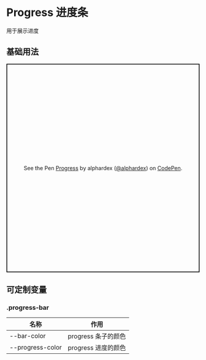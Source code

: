 # Progress 进度条

用于展示进度

## 基础用法

<p class="codepen" data-height="265" data-theme-id="dark" data-default-tab="html,result" data-user="alphardex" data-slug-hash="KKpxrWK" style="height: 545px; box-sizing: border-box; display: flex; align-items: center; justify-content: center; border: 2px solid; margin: 1em 0; padding: 1em;" data-pen-title="Progress">
  <span>See the Pen <a href="https://codepen.io/alphardex/pen/KKpxrWK">
  Progress</a> by alphardex (<a href="https://codepen.io/alphardex">@alphardex</a>)
  on <a href="https://codepen.io">CodePen</a>.</span>
</p>
<script async src="https://static.codepen.io/assets/embed/ei.js"></script>

## 可定制变量

### .progress-bar

| 名称             | 作用                |
| ---------------- | ------------------- |
| --bar-color      | progress 条子的颜色 |
| --progress-color | progress 进度的颜色 |
